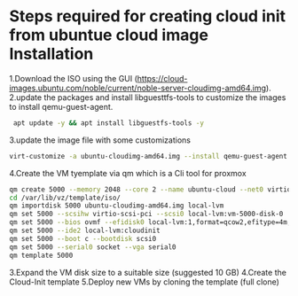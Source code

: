 # Steps required for creating cloud init from ubuntue cloud image Installation

1.Download the ISO using the GUI (https://cloud-images.ubuntu.com/noble/current/noble-server-cloudimg-amd64.img).
2.update the packages and install libguesttfs-tools to customize the images to install qemu-guest-agent.

``` bash
 apt update -y && apt install libguestfs-tools -y
```

3.update the image file with some customizations

``` bash
virt-customize -a ubuntu-cloudimg-amd64.img --install qemu-guest-agent
```

4.Create the VM tyemplate via qm which is a Cli tool for proxmox  

```  bash
qm create 5000 --memory 2048 --core 2 --name ubuntu-cloud --net0 virtio,bridge=vmbr0
cd /var/lib/vz/template/iso/
qm importdisk 5000 ubuntu-cloudimg-amd64.img local-lvm
qm set 5000 --scsihw virtio-scsi-pci --scsi0 local-lvm:vm-5000-disk-0
qm set 5000 --bios ovmf --efidisk0 local-lvm:1,format=qcow2,efitype=4m,pre-enrolled-keys=1
qm set 5000 --ide2 local-lvm:cloudinit
qm set 5000 --boot c --bootdisk scsi0
qm set 5000 --serial0 socket --vga serial0
qm template 5000
```

3.Expand the VM disk size to a suitable size (suggested 10 GB)
4.Create the Cloud-Init template
5.Deploy new VMs by cloning the template (full clone)

